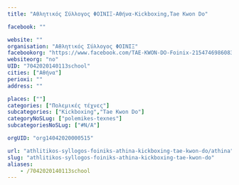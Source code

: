 ```yaml
---
title: "Αθλητικός Σύλλογος ΦΟΙΝΙΞ-Αθήνα-Kickboxing,Tae Kwon Do"

facebook: ""

website: ""
organisation: "Αθλητικός Σύλλογος ΦΟΙΝΙΞ"
facebookorg: "https://www.facebook.com/TAE-KWON-DO-Foinix-215474698608355/"
websiteorg: "no"
UID: "7042020140113school"
cities: ["Αθήνα"]
perioxi: ""
address: ""

places: [""]
categories: ["Πολεμικές τέχνες"]
subcategories: ["Kickboxing","Tae Kwon Do"]
categoryNoSLug: ["polemikes-texnes"]
subcategoriesNoSLug: ["#N/A"]

orgUID: "org14042020000515"

url: "athlitikos-syllogos-foiniks-athina-kickboxing-tae-kwon-do/athina"
slug: "athlitikos-syllogos-foiniks-athina-kickboxing-tae-kwon-do"
aliases:
    - /7042020140113school
---
```





